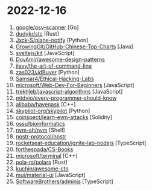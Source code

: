 # 2022-12-16

1. [google/osv-scanner](https://github.com/google/osv-scanner "Vulnerability scanner written in Go which uses the data provided by https://osv.dev") [Go]
2. [dudykr/stc](https://github.com/dudykr/stc "Speedy TypeScript type checker") [Rust]
3. [Jxck-S/plane-notify](https://github.com/Jxck-S/plane-notify "Notify If a selected plane has taken off or landed using OpenSky or ADS-B Exchange data. Compares older data to newer data to determine if a landing or takeoff has occurred. As well as nav modes, emergency squawk and resolution advisory notifications. Can output to Twitter, Discord, and Pushbullet") [Python]
4. [GrowingGit/GitHub-Chinese-Top-Charts](https://github.com/GrowingGit/GitHub-Chinese-Top-Charts "🇨🇳 GitHub中文排行榜，各语言分设「软件 | 资料」榜单，精准定位中文好项目。各取所需，高效学习。") [Java]
5. [sveltejs/kit](https://github.com/sveltejs/kit "web development, streamlined") [JavaScript]
6. [DovAmir/awesome-design-patterns](https://github.com/DovAmir/awesome-design-patterns "A curated list of software and architecture related design patterns.") 
7. [jlevy/the-art-of-command-line](https://github.com/jlevy/the-art-of-command-line "Master the command line, in one page") 
8. [zas023/JdBuyer](https://github.com/zas023/JdBuyer "京东抢购自动下单助手，GUI 支持 Windows 和 macOS") [Python]
9. [Samsar4/Ethical-Hacking-Labs](https://github.com/Samsar4/Ethical-Hacking-Labs "Practical Ethical Hacking Labs 🗡🛡") 
10. [microsoft/Web-Dev-For-Beginners](https://github.com/microsoft/Web-Dev-For-Beginners "24 Lessons, 12 Weeks, Get Started as a Web Developer") [JavaScript]
11. [trekhleb/javascript-algorithms](https://github.com/trekhleb/javascript-algorithms "📝 Algorithms and data structures implemented in JavaScript with explanations and links to further readings") [JavaScript]
12. [mtdvio/every-programmer-should-know](https://github.com/mtdvio/every-programmer-should-know "A collection of (mostly) technical things every software developer should know about") 
13. [alibaba/havenask](https://github.com/alibaba/havenask "") [C++]
14. [skypilot-org/skypilot](https://github.com/skypilot-org/skypilot "SkyPilot is a framework for easily running machine learning workloads on any cloud through a unified interface.") [Python]
15. [coinspect/learn-evm-attacks](https://github.com/coinspect/learn-evm-attacks "Learn & Contribute on previously exploited vulnerabilities across several EVM projects.") [Solidity]
16. [ossu/bioinformatics](https://github.com/ossu/bioinformatics "🔬 Path to a free self-taught education in Bioinformatics!") 
17. [nvm-sh/nvm](https://github.com/nvm-sh/nvm "Node Version Manager - POSIX-compliant bash script to manage multiple active node.js versions") [Shell]
18. [nostr-protocol/nostr](https://github.com/nostr-protocol/nostr "a truly censorship-resistant alternative to Twitter that has a chance of working") 
19. [rocketseat-education/ignite-lab-nodejs](https://github.com/rocketseat-education/ignite-lab-nodejs "Microsserviço de notificações desenvolvido no Ignite Lab 04 de Node.js") [TypeScript]
20. [forthespada/CS-Books](https://github.com/forthespada/CS-Books "🔥🔥超过1000本的计算机经典书籍、个人笔记资料以及本人在各平台发表文章中所涉及的资源等。书籍资源包括C/C++、Java、Python、Go语言、数据结构与算法、操作系统、后端架构、计算机系统知识、数据库、计算机网络、设计模式、前端、汇编以及校招社招各种面经~") 
21. [microsoft/terminal](https://github.com/microsoft/terminal "The new Windows Terminal and the original Windows console host, all in the same place!") [C++]
22. [pola-rs/polars](https://github.com/pola-rs/polars "Fast multi-threaded, hybrid-streaming DataFrame library in Rust | Python | Node.js") [Rust]
23. [kuchin/awesome-cto](https://github.com/kuchin/awesome-cto "A curated and opinionated list of resources for Chief Technology Officers, with the emphasis on startups") 
24. [mui/material-ui](https://github.com/mui/material-ui "MUI Core: Ready-to-use foundational React components, free forever. It includes Material UI, which implements Google's Material Design.") [JavaScript]
25. [SoftwareBrothers/adminjs](https://github.com/SoftwareBrothers/adminjs "AdminJS is an admin panel for apps written in node.js") [TypeScript]
